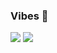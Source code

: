 ### Vibes 🐬

<!--
**jolrv/jolrv** is a ✨ _special_ ✨ repository because its `README.md` (this file) appears on your GitHub profile.

Here are some ideas to get you started:

- 🔭 I’m currently working on ...
- 🌱 I’m currently learning ...
- 👯 I’m looking to collaborate on ...
- 🤔 I’m looking for help with ...
- 💬 Ask me about ...
- 📫 How to reach me: ...
- 😄 Pronouns: ...
- ⚡ Fun fact: ...
-->

<a href="https://blog.naver.com/seak1m" target="_blank"><img src="https://img.shields.io/badge/BLOG-1EC800?style=flat-square&logo=Blogger&logoColor=FFFFFF"/></a> <a href="https://www.instagram.com/_jolrv/" target="_blank"><img src="https://img.shields.io/badge/INSTAGRAM-E4405F?style=flat-square&logo=Instagram&logoColor=FFFFFF"/></a>

